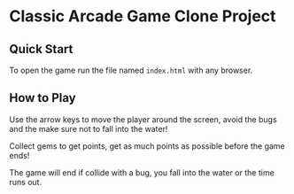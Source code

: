 # Classic Arcade Game Clone Project

## Quick Start

To open the game run the file named `index.html` with any browser.

## How to Play

Use the arrow keys to move the player around the screen, avoid the bugs and the make sure not to fall into the water!

Collect gems to get points, get as much points as possible before the game ends!

The game will end if collide with a bug, you fall into the water or the time runs out.
